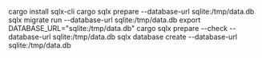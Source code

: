 cargo install sqlx-cli
cargo sqlx prepare --database-url sqlite:/tmp/data.db
sqlx migrate run --database-url sqlite:/tmp/data.db
export DATABASE_URL="sqlite:/tmp/data.db"
cargo sqlx prepare --check --database-url sqlite:/tmp/data.db
sqlx database create --database-url sqlite:/tmp/data.db
